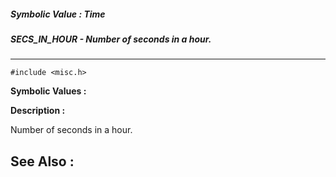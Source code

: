 ##### Symbolic Value : Time
##### SECS_IN_HOUR - Number of seconds in a hour.
---
```
#include <misc.h>
```

**Symbolic Values :**



**Description :**

Number of seconds in a hour.


**See Also :**
---
